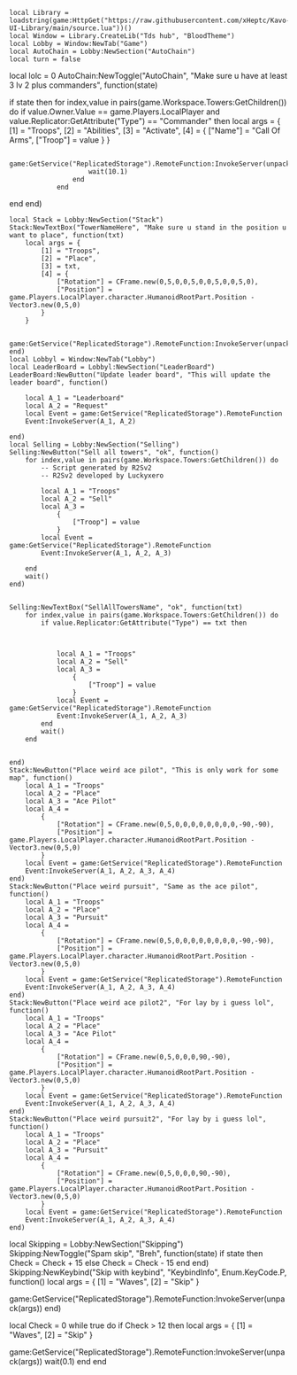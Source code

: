 

	local Library = loadstring(game:HttpGet("https://raw.githubusercontent.com/xHeptc/Kavo-UI-Library/main/source.lua"))()
	local Window = Library.CreateLib("Tds hub", "BloodTheme")
	local Lobby = Window:NewTab("Game")
	local AutoChain = Lobby:NewSection("AutoChain")
	local turn = false
local lolc = 0
	AutoChain:NewToggle("AutoChain", "Make sure u have at least 3 lv 2 plus commanders", function(state)

if state then
for index,value in pairs(game.Workspace.Towers:GetChildren()) do
					if value.Owner.Value == game.Players.LocalPlayer and value.Replicator:GetAttribute("Type") == "Commander" then
						local args = {
							[1] = "Troops",
							[2] = "Abilities",
							[3] = "Activate",
							[4] = {
								["Name"] = "Call Of Arms",
								["Troop"] = value
							}
						}

						game:GetService("ReplicatedStorage").RemoteFunction:InvokeServer(unpack(args))
						wait(10.1)
					end
				end

end
       end)


	local Stack = Lobby:NewSection("Stack")
	Stack:NewTextBox("TowerNameHere", "Make sure u stand in the position u want to place", function(txt)
		local args = {
			[1] = "Troops",
			[2] = "Place",
			[3] = txt,
			[4] = {
				["Rotation"] = CFrame.new(0,5,0,0,5,0,0,5,0,0,5,0),
				["Position"] = game.Players.LocalPlayer.character.HumanoidRootPart.Position - Vector3.new(0,5,0)
			}
		}

		game:GetService("ReplicatedStorage").RemoteFunction:InvokeServer(unpack(args))
	end)
	local Lobbyl = Window:NewTab("Lobby")
	local LeaderBoard = Lobbyl:NewSection("LeaderBoard")
	LeaderBoard:NewButton("Update leader board", "This will update the leader board", function()

		local A_1 = "Leaderboard"
		local A_2 = "Request"
		local Event = game:GetService("ReplicatedStorage").RemoteFunction
		Event:InvokeServer(A_1, A_2)

	end)
	local Selling = Lobby:NewSection("Selling")
	Selling:NewButton("Sell all towers", "ok", function()
		for index,value in pairs(game.Workspace.Towers:GetChildren()) do
			-- Script generated by R2Sv2
			-- R2Sv2 developed by Luckyxero

			local A_1 = "Troops"
			local A_2 = "Sell"
			local A_3 = 
				{
					["Troop"] = value 
				}
			local Event = game:GetService("ReplicatedStorage").RemoteFunction
			Event:InvokeServer(A_1, A_2, A_3)

		end
		wait()
	end)


	Selling:NewTextBox("SellAllTowersName", "ok", function(txt)
		for index,value in pairs(game.Workspace.Towers:GetChildren()) do
			if value.Replicator:GetAttribute("Type") == txt then



				local A_1 = "Troops"
				local A_2 = "Sell"
				local A_3 = 
					{
						["Troop"] = value 
					}
				local Event = game:GetService("ReplicatedStorage").RemoteFunction
				Event:InvokeServer(A_1, A_2, A_3)
			end
			wait()
		end


	end)
	Stack:NewButton("Place weird ace pilot", "This is only work for some map", function()
		local A_1 = "Troops"
		local A_2 = "Place"
		local A_3 = "Ace Pilot"
		local A_4 = 
			{
				["Rotation"] = CFrame.new(0,5,0,0,0,0,0,0,0,0,-90,-90),
				["Position"] = game.Players.LocalPlayer.character.HumanoidRootPart.Position - Vector3.new(0,5,0)
			}
		local Event = game:GetService("ReplicatedStorage").RemoteFunction
		Event:InvokeServer(A_1, A_2, A_3, A_4)
	end)
	Stack:NewButton("Place weird pursuit", "Same as the ace pilot", function()
		local A_1 = "Troops"
		local A_2 = "Place"
		local A_3 = "Pursuit"
		local A_4 = 
			{
				["Rotation"] = CFrame.new(0,5,0,0,0,0,0,0,0,0,-90,-90), 
				["Position"] = game.Players.LocalPlayer.character.HumanoidRootPart.Position - Vector3.new(0,5,0)
			}
		local Event = game:GetService("ReplicatedStorage").RemoteFunction
		Event:InvokeServer(A_1, A_2, A_3, A_4)
	end)
    Stack:NewButton("Place weird ace pilot2", "For lay by i guess lol", function()
		local A_1 = "Troops"
		local A_2 = "Place"
		local A_3 = "Ace Pilot"
		local A_4 = 
			{
				["Rotation"] = CFrame.new(0,5,0,0,0,90,-90), 
				["Position"] = game.Players.LocalPlayer.character.HumanoidRootPart.Position - Vector3.new(0,5,0)
			}
		local Event = game:GetService("ReplicatedStorage").RemoteFunction
		Event:InvokeServer(A_1, A_2, A_3, A_4)
	end)
    Stack:NewButton("Place weird pursuit2", "For lay by i guess lol", function()
		local A_1 = "Troops"
		local A_2 = "Place"
		local A_3 = "Pursuit"
		local A_4 = 
			{
				["Rotation"] = CFrame.new(0,5,0,0,0,90,-90), 
				["Position"] = game.Players.LocalPlayer.character.HumanoidRootPart.Position - Vector3.new(0,5,0)
			}
		local Event = game:GetService("ReplicatedStorage").RemoteFunction
		Event:InvokeServer(A_1, A_2, A_3, A_4)
	end)


local Skipping = Lobby:NewSection("Skipping")
Skipping:NewToggle("Spam skip", "Breh", function(state)
    if state then
       Check = Check + 15
    else
       Check = Check - 15
    end
end)
Skipping:NewKeybind("Skip with keybind", "KeybindInfo", Enum.KeyCode.P, function()
	local args = {
    [1] = "Waves",
    [2] = "Skip"
}

game:GetService("ReplicatedStorage").RemoteFunction:InvokeServer(unpack(args))
end)

local Check = 0
while true do
if Check > 12 then
	local args = {
    [1] = "Waves",
    [2] = "Skip"
}

game:GetService("ReplicatedStorage").RemoteFunction:InvokeServer(unpack(args))
wait(0.1)
end
end


